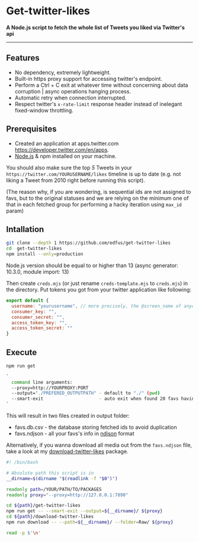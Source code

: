 # Get-twitter-likes

**A Node.js script to fetch the whole list of Tweets you liked via Twitter's api**

---

## Features

- No dependency, extremely lightweight.
- Built-in https proxy support for accessing twitter's endpoint.
- Perform a Ctrl + C exit at whatever time without concerning about data corruption | async operations hanging process.
- Automatic retry when connection interrupted.
- Respect twitter's `x-rate-limit` response header instead of inelegant fixed-window throttling.

## Prerequisites

- Created an application at apps.twitter.com <https://developer.twitter.com/en/apps>.
- [Node.js](https://nodejs.org/en/) & npm installed on your machine.

You should also make sure the top *5* Tweets in your `https://twitter.com/YOURUSERNAME/likes` timeline is up to date (e.g. not liking a Tweet from 2010 right before running this script).

(The reason why, if you are wondering, is sequential ids are not assigned to favs, but to the original statuses and we are relying on the minimum one of that in each fetched group for performing a hacky iteration using `max_id` param)

## Intallation

```bash
git clone --depth 1 https://github.com/edfus/get-twitter-likes
cd  get-twitter-likes
npm install --only=production
```

Node.js version should be equal to or higher than 13 (async generator: 10.3.0, module import: 13)

Then create `creds.mjs` (or just rename `creds-template.mjs` to `creds.mjs`) in the directory. Put tokens you got from your twitter application like following:

```js
export default {
  username: "yourusername", // more precisely, the @screen_name of anyone you can access. (public accounts or protected accounts that you are following)
  consumer_key: "",
  consumer_secret: "",
  access_token_key: "",
  access_token_secret: ""
}
```

## Execute

```bash
npm run get

`
  command line arguments:
  --proxy=http://YOURPROXY:PORT
  --output="./PREFERED_OUTPUTPATH" - default to "./" (pwd)
  --smart-exit                     - auto exit when found 20 favs having been fetched before
`
```

This will result in two files created in output folder:
  - favs.db.csv - the database storing fetched ids to avoid duplication
  - favs.ndjson - all your favs's info in [ndjson](http://ndjson.org/) format

Alternatively, if you wanna download all media out from the `favs.ndjson` file, take a look at my [download-twitter-likes](https://github.com/edfus/download-twitter-likes) package.

```bash
#! /bin/bash

# Absolute path this script is in
__dirname=$(dirname "$(readlink -f "$0")")

readonly path=/YOUR/PATH/TO/PACKAGES
readonly proxy="--proxy=http://127.0.0.1:7890"

cd ${path}/get-twitter-likes
npm run get -- --smart-exit --output=${__dirname}/ ${proxy}
cd ${path}/download-twitter-likes
npm run download -- --path=${__dirname}/ --folder=Raw/ ${proxy}

read -p $'\n'
```